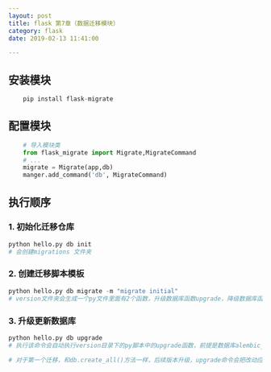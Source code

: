 ```yaml
---
layout: post
title: flask 第7章（数据迁移模块）
category: flask
date: 2019-02-13 11:41:00

---
```



##  安装模块

```py
	pip install flask-migrate
```

## 配置模块

```py
	# 导入模块类
	from flask_migrate import Migrate,MigrateCommand
	# ...
	migrate = Migrate(app,db)
	manger.add_command('db', MigrateCommand)
```


## 执行顺序

### 1. 初始化迁移仓库
```py
python hello.py db init
# 会创建migrations 文件夹
```

### 2. 创建迁移脚本模板
```py
python hello.py db migrate -m "migrate initial"
# version文件夹会生成一个py文件里面有2个函数，升级数据库函数upgrade，降级数据库函数downgrade，需要用户自己重写所需操作

```

### 3. 升级更新数据库
```py
python hello.py db upgrade 
# 执行该命令会自动执行version目录下的py脚本中的upgrade函数，前提是数据库alembic_version表中没有该版本的升级记录。

# 对于第一个迁移，和db.create_all()方法一样，后续版本升级，upgrade命令会把改动应用到数据库中。
```
